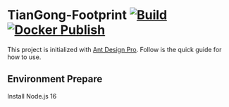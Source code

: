 # TianGong-Footprint [![Build](https://github.com/linancn/TianGong-Footprint/actions/workflows/build.yml/badge.svg)](https://github.com/linancn/TianGong-Footprint/actions/workflows/build.yml) [![Docker Publish](https://github.com/linancn/TianGongLCA/actions/workflows/publish.yml/badge.svg?branch=v0.0.4&event=push)](https://github.com/linancn/TianGongLCA/actions/workflows/publish.yml)

This project is initialized with [Ant Design Pro](https://pro.ant.design). Follow is the quick guide for how to use.

## Environment Prepare

Install Node.js 16
